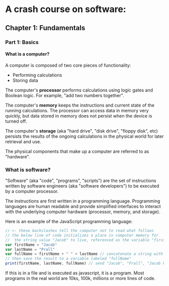 # A crash course on software:

## Chapter 1: Fundamentals

### Part 1: Basics

#### What is a computer?
A computer is composed of two core pieces of functionality: 
- Performing calculations
- Storing data

The computer's **processor** performs calculations using logic gates and Boolean logic. For example, "add two numbers together".

The computer's **memory** keeps the instructions and current state of the running calculations. The processor can access data in memory very quickly, but data stored in memory does not persist when the device is turned off.

The computer's **storage** (aka "hard drive", "disk drive", "floppy disk", etc) persists the results of the ongoing calculations in the physical world for later retrieval and use.

The physical components that make up a computer are referred to as "hardware".

### What is software?
"Software" (aka "code", "programs", "scripts") are the set of instructions written by software engineers (aka "software developers") to be executed by a computer processor. 

The instructions are first written in a programming language. Programming languages are human readable and provide simplified interfaces to interact with the underlying computer hardware (processor, memory, and storage). 

Here is an example of the JavaScript programming language:

```js
// <- these backslashes tell the computer not to read what follows  
// the below line of code initializes a place in computer memory for
//  the string value "Jacob" to live, referenced as the variable "firstName" in the program
var firstName = "Jacob"
var lastName = "Prall"
var fullName = firstName + " " + lastName // concatenate a string with the + operator, 
// then save the result to a variable labeled "fullName"
print(firstName, lastName, fullName) // send "Jacob", "Prall", "Jacob Prall" to the user
```

If this is in a file and is executed as javascript, it is a program. Most programs in the real world are 10ks, 100k, millions or more lines of code. 
